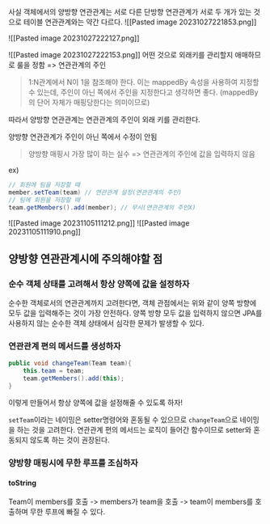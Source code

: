 사실 객체에서의 양방향 연관관계는 서로 다른 단방향 연관관계가 서로 두 개가 있는 것으로 테이블 연관관계와는 약간 다르다.
![[Pasted image 20231027221853.png]]

![[Pasted image 20231027222127.png]]

![[Pasted image 20231027222153.png]]
어떤 것으로 외래키를 관리할지 애매하므로 룰을 정함
=> 연관관계의 주인

> 1:N관계에서  N이 1을 참조해야 한다.
> 이는 mappedBy 속성을 사용하여 지정할 수 있는데, 주인이 아닌 쪽에서 주인을 지정한다고 생각하면 좋다. (mappedBy의 단어 자체가 매핑당한다는 의미이므로)

따라서 양방향 연관관계는 연관관계의 주인이 외래 키를 관리한다.

양방향 연관관계가 주인이 아닌 쪽에서 수정이 안됨 

> 양방향 매핑시 가장 많이 하는 실수
> => 연관관계의 주인에 값을 입력하지 않음

ex)
```java
// 회원에 팀을 저장할 때 
member.setTeam(team) // 연관관계 설정(연관관계의 주인) 
// 팀에 회원을 저장할 때 
team.getMembers().add(member); // 무시(연관관계의 주인X)
```


![[Pasted image 20231105111212.png]]
![[Pasted image 20231105111910.png]]


## 양방향 연관관계시에 주의해야할 점
### 순수 객체 상태를 고려해서 항상 양쪽에 값을 설정하자
순수한 객체로서의 연관관계까지 고려한다면, 객체 관점에서는 위와 같이 양쪽 방향에 모두 값을 입력해주는 것이 가장 안전하다. 양쪽 방향 모두 값을 입력하지 않으면 JPA를 사용하지 않는 순수한 객체 상태에서 심각한 문제가 발생할 수 있다.
### 연관관계 편의 메서드를 생성하자
```java
public void changeTeam(Team team){
	this.team = team;
	team.getMembers().add(this);
}
```
이렇게 만들어서 항상 양쪽에 값을 설정해줄 수 있도록 하자!

`setTeam`이라는 네이밍은 setter명령어와 혼동될 수 있으므로 `changeTeam`으로 네이밍을 하는 것을 고려한다.
연관관계 편의 메서드는 로직이 들어간 함수이므로 setter와 혼동되지 않도록 하는 것이 권장된다.
### 양방향 매핑시에 무한 루프를 조심하자
#### toString
Team이 members를 호출 -> members가 team을 호출 -> team이 members를 호출하며 무한 루프에 빠질 수 있다.


